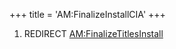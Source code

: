 +++
title = 'AM:FinalizeInstallCIA'
+++

1.  REDIRECT
    [AM:FinalizeTitlesInstall](AM:FinalizeTitlesInstall "wikilink")
